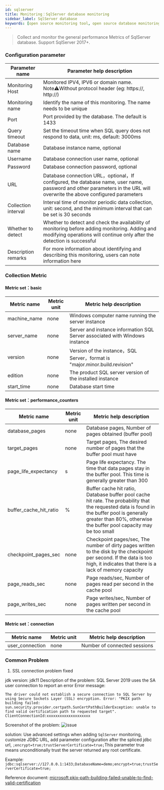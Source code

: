 ```yaml
---
id: sqlserver  
title: Monitoring：SqlServer database monitoring      
sidebar_label: SqlServer database   
keywords: [open source monitoring tool, open source database monitoring tool, monitoring sqlserver database metrics]
---
```


> Collect and monitor the general performance Metrics of SqlServer database. Support SqlServer 2017+.

### Configuration parameter

|   Parameter name    |                                                                        Parameter help description                                                                         |
|---------------------|---------------------------------------------------------------------------------------------------------------------------------------------------------------------------|
| Monitoring Host     | Monitored IPV4, IPV6 or domain name. Note⚠️Without protocol header (eg: https://, http://)                                                                                |
| Monitoring name     | Identify the name of this monitoring. The name needs to be unique                                                                                                         |
| Port                | Port provided by the database. The default is 1433                                                                                                                        |
| Query timeout       | Set the timeout time when SQL query does not respond to data, unit: ms, default: 3000ms                                                                                   |
| Database name       | Database instance name, optional                                                                                                                                          |
| Username            | Database connection user name, optional                                                                                                                                   |
| Password            | Database connection password, optional                                                                                                                                    |
| URL                 | Database connection URL，optional，If configured, the database name, user name, password and other parameters in the URL will overwrite the above configured parameters     |
| Collection interval | Interval time of monitor periodic data collection, unit: second, and the minimum interval that can be set is 30 seconds                                                   |
| Whether to detect   | Whether to detect and check the availability of monitoring before adding monitoring. Adding and modifying operations will continue only after the detection is successful |
| Description remarks | For more information about identifying and describing this monitoring, users can note information here                                                                    |

### Collection Metric

#### Metric set：basic

| Metric name  | Metric unit |                           Metric help description                           |
|--------------|-------------|-----------------------------------------------------------------------------|
| machine_name | none        | Windows computer name running the server instance                           |
| server_name  | none        | Server and instance information SQL Server associated with Windows instance |
| version      | none        | Version of the instance，SQL Server，format is "major.minor.build.revision"   |
| edition      | none        | The product SQL server version of the installed instance                    |
| start_time   | none        | Database start time                                                         |

#### Metric set：performance_counters

|      Metric name       | Metric unit |                                                                                               Metric help description                                                                                               |
|------------------------|-------------|---------------------------------------------------------------------------------------------------------------------------------------------------------------------------------------------------------------------|
| database_pages         | none        | Database pages, Number of pages obtained (buffer pool)                                                                                                                                                              |
| target_pages           | none        | Target pages, The desired number of pages that the buffer pool must have                                                                                                                                            |
| page_life_expectancy   | s           | Page life expectancy. The time that data pages stay in the buffer pool. This time is generally greater than 300                                                                                                     |
| buffer_cache_hit_ratio | %           | Buffer cache hit ratio, Database buffer pool cache hit rate. The probability that the requested data is found in the buffer pool is generally greater than 80%, otherwise the buffer pool capacity may be too small |
| checkpoint_pages_sec   | none        | Checkpoint pages/sec, The number of dirty pages written to the disk by the checkpoint per second. If the data is too high, it indicates that there is a lack of memory capacity                                     |
| page_reads_sec         | none        | Page reads/sec, Number of pages read per second in the cache pool                                                                                                                                                   |
| page_writes_sec        | none        | Page writes/sec, Number of pages written per second in the cache pool                                                                                                                                               |

#### Metric set：connection

|   Metric name   | Metric unit |   Metric help description    |
|-----------------|-------------|------------------------------|
| user_connection | none        | Number of connected sessions |

### Common Problem

1. SSL connection problem fixed

jdk version: jdk11
Description of the problem: SQL Server 2019 uses the SA user connection to report an error
Error message:

```text
The driver could not establish a secure connection to SQL Server by using Secure Sockets Layer (SSL) encryption. Error: "PKIX path building failed: sun.security.provider.certpath.SunCertPathBuilderException: unable to find valid certification path to requested target". ClientConnectionId:xxxxxxxxxxxxxxxxxxxx
```

Screenshot of the problem:
![issue](https://user-images.githubusercontent.com/38679717/206621658-c0741d48-673d-45ff-9a3b-47d113064c12.png)

solution:
Use advanced settings when adding `SqlServer` monitoring, customize JDBC URL, add parameter configuration after the spliced jdbc url, ```;encrypt=true;trustServerCertificate=true;```This parameter true means unconditionally trust the server returned any root certificate.

Example: ```jdbc:sqlserver://127.0.0.1:1433;DatabaseName=demo;encrypt=true;trustServerCertificate=true;```

Reference document: [microsoft pkix-path-building-failed-unable-to-find-valid-certification](https://techcommunity.microsoft.com/t5/azure-database-support-blog/pkix-path-building-failed-unable-to-find-valid-certification/ba-p/2591304)
